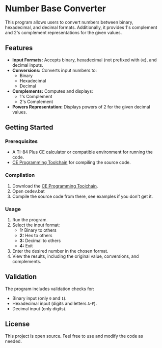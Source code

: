 # Number Base Converter

This program allows users to convert numbers between binary, hexadecimal, and decimal formats. Additionally, it provides 1's complement and 2's complement representations for the given values.

## Features

- **Input Formats:** Accepts binary, hexadecimal (not prefixed with `0x`), and decimal inputs.
- **Conversions:** Converts input numbers to:
  - Binary
  - Hexadecimal
  - Decimal
- **Complements:** Computes and displays:
  - 1's Complement
  - 2's Complement
- **Powers Representation:** Displays powers of 2 for the given decimal values.

## Getting Started

### Prerequisites

- A TI-84 Plus CE calculator or compatible environment for running the code.
- [CE Programming Toolchain](https://github.com/CE-Programming/toolchain) for compiling the source code.

### Compilation

1. Download the [CE Programming Toolchain]([https://github.com/CE-Programming/toolchain](https://github.com/CE-Programming/toolchain/releases/latest)).
2. Open cedev.bat
3. Compile the source code from there, see examples if you don't get it.

### Usage

1. Run the program.
2. Select the input format:
   - **1:** Binary to others
   - **2:** Hex to others
   - **3:** Decimal to others
   - **4:** Exit
3. Enter the desired number in the chosen format.
4. View the results, including the original value, conversions, and complements.

## Validation

The program includes validation checks for:
- Binary input (only `0` and `1`).
- Hexadecimal input (digits and letters `A`-`F`).
- Decimal input (only digits).

## License

This project is open source. Feel free to use and modify the code as needed.
